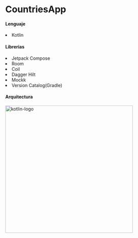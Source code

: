 # CountriesApp

<h4>Lenguaje</h4>
<li>Kotlin</li>

<h4>Librerias</h4>
<li>Jetpack Compose</li>
<li>Room</li>
<li>Coil</li>
<li>Dagger Hilt</li>
<li>Mockk</li>
<li>Version Catalog(Gradle)</li>

<h4>Arquitectura</h4>
<img src="https://github.com/randrez/CountriesApp/assets/5085727/2ef0a42d-fa9d-4dee-bb27-9d6b8466d45c" alt="kotlin-logo" width="400px">
